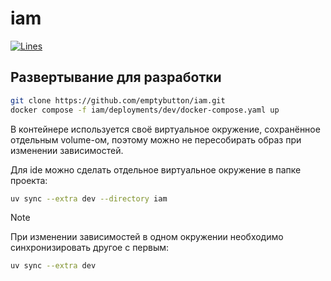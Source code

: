 # iam
<!--
[![CI](https://github.com/pizza-something/iam/actions/workflows/ci.yml/badge.svg)](https://github.com/pizza-something/iam/actions?query=workflow%3ACI)
[![CD](https://github.com/pizza-something/iam/actions/workflows/cd.yml/badge.svg)](https://github.com/pizza-something/iam/actions/workflows/cd.yaml)
[![GitHub Release](https://img.shields.io/github/v/release/pizza-something/iam?style=flat&logo=github&labelColor=%23282e33&color=%237c73ff)](https://github.com/pizza-something/iam/releases)
-->
[![Lines](https://img.shields.io/endpoint?url=https%3A%2F%2Fghloc.vercel.app%2Fapi%pizza-something%iam%2Fbadge%3Ffilter%3D.py&logo=python&label=lines&color=blue)](https://github.com/search?q=repo%3Aemptybutton%2effect+language%3APython+&type=code)

## Развертывание для разработки
```bash
git clone https://github.com/emptybutton/iam.git
docker compose -f iam/deployments/dev/docker-compose.yaml up
```

В контейнере используется своё виртуальное окружение, сохранённое отдельным volume-ом, поэтому можно не пересобирать образ при изменении зависимостей.

Для ide можно сделать отдельное виртуальное окружение в папке проекта:
```bash
uv sync --extra dev --directory iam
```

> [!NOTE]
> При изменении зависимостей в одном окружении необходимо синхронизировать другое с первым:
> ```bash
> uv sync --extra dev
> ```
